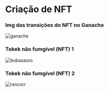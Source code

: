 # Criação de NFT

### Img das transições do NFT no Ganache

![ganache](https://github.com/user-attachments/assets/3f8a2a1a-f3f7-4739-8a37-985474b42d67)
### Tokek não fumgível (NFT) 1
![bubasauro](https://github.com/user-attachments/assets/2192ee88-c537-4e2b-8b95-8c74a2b4679c)
### Tokek não fumgível (NFT) 2
![rancorr](https://github.com/user-attachments/assets/9133dedd-5c2c-4efe-90f0-2e6f09e8198d)

